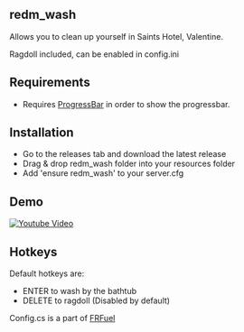 ## redm_wash
Allows you to clean up yourself in Saints Hotel, Valentine.

Ragdoll included, can be enabled in config.ini

## Requirements
- Requires [ProgressBar](https://github.com/PokeSerGG/RedM-ProgressBar) in order to show the progressbar.

## Installation
* Go to the releases tab and download the latest release
* Drag & drop redm_wash folder into your resources folder
* Add 'ensure redm_wash' to your server.cfg

## Demo
[![Youtube Video](http://i3.ytimg.com/vi/eYyhJ-jSqj0/maxresdefault.jpg)](https://youtu.be/eYyhJ-jSqj0)

## Hotkeys
Default hotkeys are:
* ENTER to wash by the bathtub
* DELETE to ragdoll (Disabled by default)




Config.cs is a part of [FRFuel](https://github.com/thers/FRFuel)
